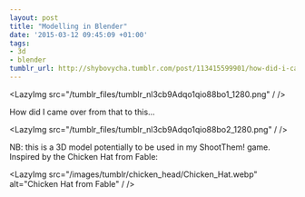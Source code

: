 ```yaml
---
layout: post
title: "Modelling in Blender"
date: '2015-03-12 09:45:09 +01:00'
tags:
- 3d
- blender
tumblr_url: http://shybovycha.tumblr.com/post/113415599901/how-did-i-came-over-from-that-to-this
---
```


<LazyImg src="/tumblr_files/tumblr_nl3cb9Adqo1qio88bo1_1280.png" / />

How did I came over from that to this...

<LazyImg src="/tumblr_files/tumblr_nl3cb9Adqo1qio88bo2_1280.png" / />

NB: this is a 3D model potentially to be used in my ShootThem! game. Inspired by the Chicken Hat from Fable:

<LazyImg src="/images/tumblr/chicken_head/Chicken_Hat.webp" alt="Chicken Hat from Fable" / />
